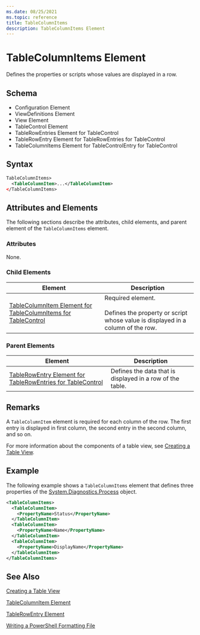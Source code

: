 ```yaml
---
ms.date: 08/25/2021
ms.topic: reference
title: TableColumnItems
description: TableColumnItems Element
---
```

# TableColumnItems Element

Defines the properties or scripts whose values are displayed in a row.

## Schema

- Configuration Element
- ViewDefinitions Element
- View Element
- TableControl Element
- TableRowEntries Element for TableControl
- TableRowEntry Element for TableRowEntries for TableControl
- TableColumnItems Element for TableControlEntry for TableControl

## Syntax

```xml
TableColumnItems>
  <TableColumnItem>...</TableColumnItem>
</TableColumnItems>
```

## Attributes and Elements

The following sections describe the attributes, child elements, and parent element of the
`TableColumnItems` element.

### Attributes

None.

### Child Elements

|Element|Description|
|-------------|-----------------|
|[TableColumnItem Element for TableColumnItems for TableControl](./tablecolumnitem-element-for-tablecolumnitems-for-tablecontrol-format.md)|Required element.<br /><br /> Defines the property or script whose value is displayed in a column of the row.|

### Parent Elements

|Element|Description|
|-------------|-----------------|
|[TableRowEntry Element for TableRowEntries for TableControl](./tablerowentry-element-for-tablerowentries-for-tablecontrol-format.md)|Defines the data that is displayed in a row of the table.|

## Remarks

A `TableColumnItem` element is required for each column of the row. The first entry is displayed in
first column, the second entry in the second column, and so on.

For more information about the components of a table view, see [Creating a Table View](./creating-a-table-view.md).

## Example

The following example shows a `TableColumnItems` element that defines three properties of the [System.Diagnostics.Process](/dotnet/api/System.Diagnostics.Process)
object.

```xml
<TableColumnItems>
  <TableColumnItem>
    <PropertyName>Status</PropertyName>
  </TableColumnItem>
  <TableColumnItem>
    <PropertyName>Name</PropertyName>
  </TableColumnItem>
  <TableColumnItem>
    <PropertyName>DisplayName</PropertyName>
  </TableColumnItem>
</TableColumnItems>

```

## See Also

[Creating a Table View](./creating-a-table-view.md)

[TableColumnItem Element](./tablecolumnitem-element-for-tablecolumnitems-for-tablecontrol-format.md)

[TableRowEntry Element](./tablerowentry-element-for-tablerowentries-for-tablecontrol-format.md)

[Writing a PowerShell Formatting File](./writing-a-powershell-formatting-file.md)
